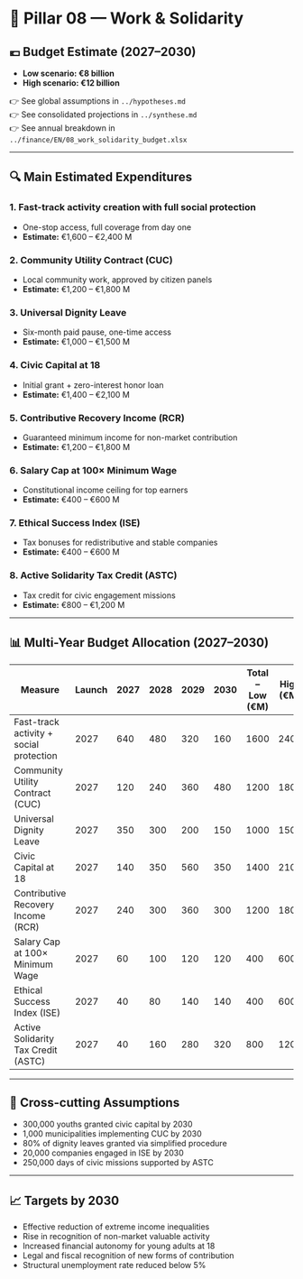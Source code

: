 # 🧮 Pillar 08 — Work & Solidarity

## 💶 Budget Estimate (2027–2030)

- **Low scenario: €8 billion**
- **High scenario: €12 billion**

👉 See global assumptions in `../hypotheses.md`  
👉 See consolidated projections in `../synthese.md`  
👉 See annual breakdown in `../finance/EN/08_work_solidarity_budget.xlsx`

---

## 🔍 Main Estimated Expenditures

### 1. Fast-track activity creation with full social protection
- One-stop access, full coverage from day one  
- **Estimate:** €1,600 – €2,400 M

### 2. Community Utility Contract (CUC)
- Local community work, approved by citizen panels  
- **Estimate:** €1,200 – €1,800 M

### 3. Universal Dignity Leave
- Six-month paid pause, one-time access  
- **Estimate:** €1,000 – €1,500 M

### 4. Civic Capital at 18
- Initial grant + zero-interest honor loan  
- **Estimate:** €1,400 – €2,100 M

### 5. Contributive Recovery Income (RCR)
- Guaranteed minimum income for non-market contribution  
- **Estimate:** €1,200 – €1,800 M

### 6. Salary Cap at 100× Minimum Wage
- Constitutional income ceiling for top earners  
- **Estimate:** €400 – €600 M

### 7. Ethical Success Index (ISE)
- Tax bonuses for redistributive and stable companies  
- **Estimate:** €400 – €600 M

### 8. Active Solidarity Tax Credit (ASTC)
- Tax credit for civic engagement missions  
- **Estimate:** €800 – €1,200 M

---

## 📊 Multi-Year Budget Allocation (2027–2030)

| Measure                                           | Launch | 2027 | 2028 | 2029 | 2030 | Total – Low (€M) | High (€M) |
|--------------------------------------------------|--------|------|------|------|------|------------------|-----------|
| Fast-track activity + social protection          | 2027   | 640  | 480  | 320  | 160  | 1600             | 2400      |
| Community Utility Contract (CUC)                 | 2027   | 120  | 240  | 360  | 480  | 1200             | 1800      |
| Universal Dignity Leave                          | 2027   | 350  | 300  | 200  | 150  | 1000             | 1500      |
| Civic Capital at 18                              | 2027   | 140  | 350  | 560  | 350  | 1400             | 2100      |
| Contributive Recovery Income (RCR)               | 2027   | 240  | 300  | 360  | 300  | 1200             | 1800      |
| Salary Cap at 100× Minimum Wage                  | 2027   | 60   | 100  | 120  | 120  | 400              | 600       |
| Ethical Success Index (ISE)                      | 2027   | 40   | 80   | 140  | 140  | 400              | 600       |
| Active Solidarity Tax Credit (ASTC)              | 2027   | 40   | 160  | 280  | 320  | 800              | 1200      |

---

## 📌 Cross-cutting Assumptions

- 300,000 youths granted civic capital by 2030  
- 1,000 municipalities implementing CUC by 2030  
- 80% of dignity leaves granted via simplified procedure  
- 20,000 companies engaged in ISE by 2030  
- 250,000 days of civic missions supported by ASTC

---

## 📈 Targets by 2030

- Effective reduction of extreme income inequalities  
- Rise in recognition of non-market valuable activity  
- Increased financial autonomy for young adults at 18  
- Legal and fiscal recognition of new forms of contribution  
- Structural unemployment rate reduced below 5%
